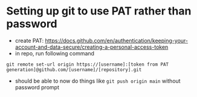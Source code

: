 # Setting up git to use PAT rather than password
- create PAT: https://docs.github.com/en/authentication/keeping-your-account-and-data-secure/creating-a-personal-access-token
- in repo, run following command
```
git remote set-url origin https://[username]:[token from PAT generation]@github.com/[username]/[repository].git
```
- should be able to now do things like `git push origin main` without password prompt